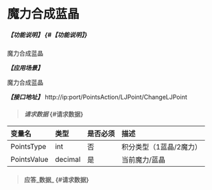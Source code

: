 # 魔力合成蓝晶

##### _【功能说明】_ {#【功能说明】}

魔力合成蓝晶

_**【应用场景】**_

魔力合成蓝晶


_**【接口地址】**_
http://ip:port/PointsAction/LJPoint/ChangeLJPoint


> #### _请求数据_ {#请求数据}

| 变量名 | 类型 | 是否必须 | 描述 |
| :--- | :--- | :--- | :--- |
| PointsType| int | 否 |积分类型（1蓝晶/2魔力） |
| PointsValue| decimal| 是 | 当前魔力/蓝晶|







> #### 应答_数据_ {#请求数据}



